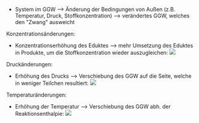 - System im GGW --> Änderung der Bedingungen von Außen (z.B. Temperatur, Druck, Stoffkonzentration) --> verändertes GGW, welches den "Zwang" ausweicht 


Konzentrationsänderungen:
- Konzentrationserhöhung des Eduktes --> mehr Umsetzung des Eduktes in Produkte, um die Stoffkonzentration wieder auszugleichen: 
![](Pasted%20image%2020240507124649.png)


Druckänderungen:
- Erhöhung des Drucks --> Verschiebung des GGW auf die Seite, welche in weniger Teilchen resultiert:
![](Pasted%20image%2020240507124745.png)



Temperaturänderungen:
- Erhöhung der Temperatur --> Verschiebung des GGW abh. der Reaktionsenthalpie:
![](Pasted%20image%2020240507124840.png)
